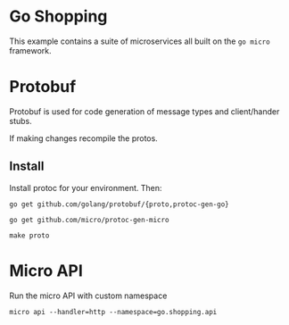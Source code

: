# Go Shopping
This example contains a suite of microservices all built on the `go micro` framework. 

# Protobuf
Protobuf is used for code generation of message types and client/hander stubs.

If making changes recompile the protos.

## Install
Install protoc for your environment. Then:

```shell
go get github.com/golang/protobuf/{proto,protoc-gen-go}
```

```shell
go get github.com/micro/protoc-gen-micro
```

```shell
make proto
```

# Micro API
Run the micro API with custom namespace

```shell
micro api --handler=http --namespace=go.shopping.api
```
